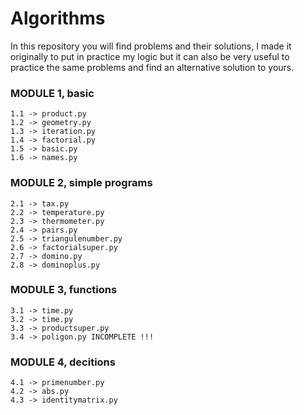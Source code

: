 # Algorithms
In this repository you will find problems and their solutions, I made it originally to put in practice my logic but it can also be very useful to practice the same problems and find an alternative solution to yours.  


### MODULE 1, basic
    1.1 -> product.py
    1.2 -> geometry.py
    1.3 -> iteration.py
    1.4 -> factorial.py
    1.5 -> basic.py
    1.6 -> names.py

### MODULE 2, simple programs
    2.1 -> tax.py
    2.2 -> temperature.py
    2.3 -> thermometer.py
    2.4 -> pairs.py
    2.5 -> triangulenumber.py
    2.6 -> factorialsuper.py
    2.7 -> domino.py
    2.8 -> dominoplus.py

### MODULE 3, functions
    3.1 -> time.py
    3.2 -> time.py
    3.3 -> productsuper.py
    3.4 -> poligon.py INCOMPLETE !!!

### MODULE 4, decitions
    4.1 -> primenumber.py
    4.2 -> abs.py
    4.3 -> identitymatrix.py



